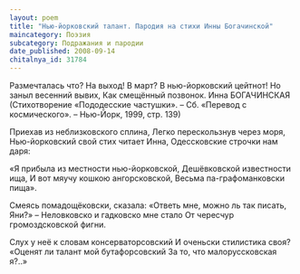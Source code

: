 ```yaml
---
layout: poem
title: "Нью-йорковский талант. Пародия на стихи Инны Богачинской"
maincategory: Поэзия
subcategory: Подражания и пародии
date_published: 2008-09-14
chitalnya_id: 31784
---
```




Размечталась что? На выход!
     В март? В нью-йорковский цейтнот!
     Но заныл весенний вывих,
     Как смещённый позвонок.
                          Инна БОГАЧИНСКАЯ
               (Стихотворение «Пододесские частушки». –
              Сб. «Перевод с космического». – Нью-Йорк, 1999, стр. 139)

 Приехав из неблизковского сплина,
Легко перескользнув через моря,
Нью-йорковский свой стих читает Инна,
Одессковские строчки нам даря:

«Я прибыла из местности нью-йорковской,
Дешёвковской известности ища,
И вот мяучу кошкою ангорсковской,
Весьма па-графоманковски пища».

Смеясь помадощёковски, сказала:
«Ответь мне, можно ль так писать, Яни?» –
Неловковско и гадковско мне стало
От чересчур громоздсковской фигни.

Слух у неё к словам консерваторсовский
И оченьски стилистика своя?
«Оценят ли талант мой бутафорсовский
За то, что малоруссковская я?..»







